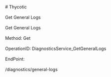 <br>#     Thycotic</br>
<br>Get General Logs</br>
<br>Get General Logs</br>
<br>Method: Get</br>
<br>OperationID: DiagnosticsService_GetGeneralLogs</br>
<br>EndPoint:</br>
<br>/diagnostics/general-logs</br>
